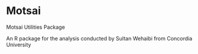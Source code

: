 # Motsai
Motsai Utilities Package

An R package for the analysis conducted by Sultan Wehaibi from Concordia University
